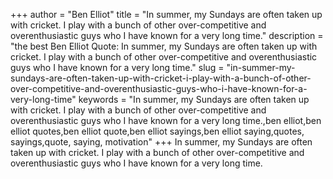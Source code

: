 +++
author = "Ben Elliot"
title = "In summer, my Sundays are often taken up with cricket. I play with a bunch of other over-competitive and overenthusiastic guys who I have known for a very long time."
description = "the best Ben Elliot Quote: In summer, my Sundays are often taken up with cricket. I play with a bunch of other over-competitive and overenthusiastic guys who I have known for a very long time."
slug = "in-summer-my-sundays-are-often-taken-up-with-cricket-i-play-with-a-bunch-of-other-over-competitive-and-overenthusiastic-guys-who-i-have-known-for-a-very-long-time"
keywords = "In summer, my Sundays are often taken up with cricket. I play with a bunch of other over-competitive and overenthusiastic guys who I have known for a very long time.,ben elliot,ben elliot quotes,ben elliot quote,ben elliot sayings,ben elliot saying,quotes, sayings,quote, saying, motivation"
+++
In summer, my Sundays are often taken up with cricket. I play with a bunch of other over-competitive and overenthusiastic guys who I have known for a very long time.
